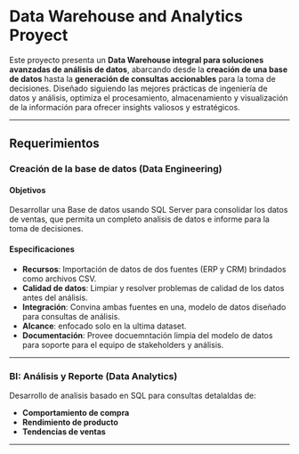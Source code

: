 # Data Warehouse and Analytics Proyect

Este proyecto presenta un **Data Warehouse integral para soluciones avanzadas de análisis de datos**, abarcando desde la **creación de una base de datos** hasta la **generación de consultas accionables** para la toma de decisiones. Diseñado siguiendo las mejores prácticas de ingeniería de datos y análisis, optimiza el procesamiento, almacenamiento y visualización de la información para ofrecer insights valiosos y estratégicos.

---

## Requerimientos

### Creación de la base de datos (Data Engineering)

#### Objetivos
Desarrollar una Base de datos usando SQL Server para consolidar los datos de ventas, que permita un completo analisis de datos e informe para la toma de decisiones.

#### Especificaciones
- **Recursos**: Importación de datos de dos fuentes (ERP y CRM) brindados como archivos CSV.
- **Calidad de datos**: Limpiar y resolver problemas de calidad de los datos antes del análisis.
- **Integración**: Convina ambas fuentes en una, modelo de datos diseñado para consultas de análisis. 
- **Alcance**: enfocado solo en la ultima dataset.
- **Documentación**: Provee docuemntación limpia del modelo de datos para soporte para el equipo de stakeholders y análisis.

---

### BI: Análisis y Reporte (Data Analytics)
Desarrollo de analisis basado en SQL para consultas detalaldas de:
- **Comportamiento de compra**
- **Rendimiento de producto**
- **Tendencias de ventas**

---
